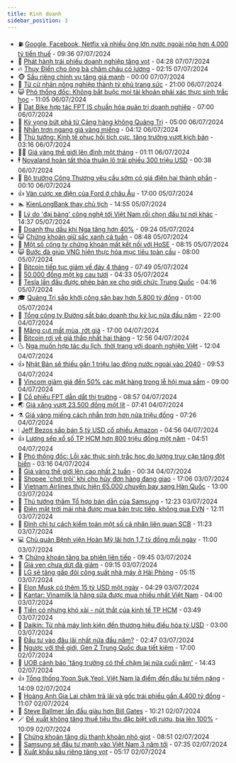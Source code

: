 ```yaml
---
title: Kinh doanh
sidebar_position: 3
---
```


<!-- vnexpress-kinh-doanh:START -->
- ⛽️ [Google, Facebook, Netfix và nhiều ông lớn nước ngoài nộp hơn 4.000 tỷ tiền thuế](https://vnexpress.net/google-facebook-netfix-va-nhieu-ong-lon-nuoc-ngoai-nop-hon-4-000-ty-tien-thue-4767124.html) - 09:36 07/07/2024
- 🐲 [Phát hành trái phiếu doanh nghiệp tăng vọt](https://vnexpress.net/phat-hanh-trai-phieu-doanh-nghiep-tang-vot-4767065.html) - 04:28 07/07/2024
- 🔥 [Thụy Điển cho ông bà chăm cháu có lương](https://vnexpress.net/thuy-dien-cho-ong-ba-cham-chau-co-luong-4766994.html) - 02:15 07/07/2024
- 🐵 [Sầu riêng chính vụ tăng giá mạnh](https://vnexpress.net/sau-rieng-chinh-vu-tang-gia-manh-4766600.html) - 00:00 07/07/2024
- 🦅 [Từ cử nhân nông nghiệp thành tỷ phú trang sức](https://vnexpress.net/tu-cu-nhan-nong-nghiep-thanh-ty-phu-trang-suc-4766560.html) - 21:00 06/07/2024
- 😺 [Phó thống đốc: Không bắt buộc mọi tài khoản phải xác thực sinh trắc học](https://vnexpress.net/pho-thong-doc-khong-bat-buoc-moi-tai-khoan-phai-xac-thuc-sinh-trac-hoc-4766917.html) - 11:05 06/07/2024
- 🤩 [Dat Bike hợp tác FPT IS chuẩn hóa quản trị doanh nghiệp](https://vnexpress.net/dat-bike-hop-tac-fpt-is-chuan-hoa-quan-tri-doanh-nghiep-4766839.html) - 07:00 06/07/2024
- 🌮 [Kỳ vọng bứt phá từ Cảng hàng không Quảng Trị](https://vnexpress.net/ky-vong-but-pha-tu-cang-hang-khong-quang-tri-4766382.html) - 05:00 06/07/2024
- 🧰 [Nhẫn trơn ngang giá vàng miếng](https://vnexpress.net/nhan-tron-ngang-gia-vang-mieng-4766850.html) - 04:12 06/07/2024
- 🤔 [Thủ tướng: Kinh tế phục hồi tích cực, tăng trưởng vượt kịch bản](https://vnexpress.net/thu-tuong-kinh-te-phuc-hoi-tich-cuc-tang-truong-vuot-kich-ban-4766820.html) - 03:16 06/07/2024
- 🧑‍💻 [Giá vàng thế giới lên đỉnh một tháng](https://vnexpress.net/gia-vang-the-gioi-len-dinh-mot-thang-4766771.html) - 01:11 06/07/2024
- 🕴 [Novaland hoàn tất thỏa thuận lô trái phiếu 300 triệu USD](https://vnexpress.net/novaland-hoan-tat-thoa-thuan-lo-trai-phieu-300-trieu-usd-4766722.html) - 00:38 06/07/2024
- 🦩 [Bộ trưởng Công Thương yêu cầu sớm có giá điện hai thành phần](https://vnexpress.net/bo-truong-cong-thuong-yeu-cau-som-co-gia-dien-hai-thanh-phan-4766724.html) - 00:10 06/07/2024
- 👍 [Ván cược xe điện của Ford ở châu Âu](https://vnexpress.net/van-cuoc-xe-dien-cua-ford-o-chau-au-4766262.html) - 17:00 05/07/2024
- 🏊 [KienLongBank thay chủ tịch](https://vnexpress.net/kienlongbank-thay-chu-tich-4766713.html) - 14:55 05/07/2024
- 🤡 [Lý do &#39;đại bàng&#39; công nghệ tới Việt Nam rồi chọn đầu tư nơi khác](https://vnexpress.net/ly-do-dai-bang-cong-nghe-toi-viet-nam-roi-chon-dau-tu-noi-khac-4766684.html) - 14:37 05/07/2024
- 👀 [Doanh thu dầu khí Nga tăng hơn 40%](https://vnexpress.net/doanh-thu-dau-khi-nga-tang-hon-40-4766631.html) - 09:24 05/07/2024
- 😺 [Chứng khoán giữ sắc xanh cả tuần](https://vnexpress.net/chung-khoan-hom-nay-5-7-vn-index-giu-sac-xanh-ca-tuan-4766603.html) - 08:48 05/07/2024
- 🦣 [Một số công ty chứng khoán mất kết nối với HoSE](https://vnexpress.net/mot-so-cong-ty-chung-khoan-mat-ket-noi-voi-hose-4766582.html) - 08:15 05/07/2024
- 😺 [Bước đà giúp VNG hiện thực hóa mục tiêu toàn cầu](https://vnexpress.net/buoc-da-giup-vng-hien-thuc-hoa-muc-tieu-toan-cau-4766583.html) - 08:00 05/07/2024
- 💼 [Bitcoin tiếp tục giảm về đáy 4 tháng](https://vnexpress.net/gia-bitcoin-hom-nay-5-7-tiep-tuc-giam-ve-day-4-thang-4766562.html) - 07:49 05/07/2024
- 🤗 [50.000 đồng một kg cau tươi](https://vnexpress.net/50-000-dong-mot-kg-cau-tuoi-4766237.html) - 04:33 05/07/2024
- 👀 [Tesla lần đầu được phép bán xe cho giới chức Trung Quốc](https://vnexpress.net/tesla-lan-dau-duoc-phep-ban-xe-cho-gioi-chuc-trung-quoc-4766386.html) - 04:16 05/07/2024
- 🎓 [Quảng Trị sắp khởi công sân bay hơn 5.800 tỷ đồng](https://vnexpress.net/quang-tri-sap-khoi-cong-san-bay-hon-5-800-ty-dong-4766243.html) - 01:00 05/07/2024
- 🗽 [Tổng công ty Đường sắt báo doanh thu kỷ lục nửa đầu năm](https://vnexpress.net/tong-cong-ty-duong-sat-bao-doanh-thu-ky-luc-nua-dau-nam-4766301.html) - 22:00 04/07/2024
- 🚀 [Măng cụt mất mùa, rớt giá](https://vnexpress.net/mang-cut-mat-mua-rot-gia-4766188.html) - 17:00 04/07/2024
- 🤗 [Bitcoin rơi về giá thấp nhất hai tháng](https://vnexpress.net/bitcoin-roi-ve-gia-thap-nhat-hai-thang-4766272.html) - 12:56 04/07/2024
- 🌜 [Nga muốn hợp tác du lịch, thời trang với doanh nghiệp Việt](https://vnexpress.net/nga-muon-hop-tac-du-lich-thoi-trang-voi-doanh-nghiep-viet-4766128.html) - 12:04 04/07/2024
- 👍 [Nhật Bản sẽ thiếu gần 1 triệu lao động nước ngoài vào 2040](https://vnexpress.net/nhat-ban-se-thieu-gan-1-trieu-lao-dong-nuoc-ngoai-vao-2040-4766114.html) - 09:53 04/07/2024
- 🤖 [Vincom giảm giá đến 50% các mặt hàng trong lễ hội mua sắm](https://vnexpress.net/vincom-giam-gia-den-50-cac-mat-hang-trong-le-hoi-mua-sam-4766150.html) - 09:00 04/07/2024
- 🫣 [Cổ phiếu FPT dẫn dắt thị trường](https://vnexpress.net/chung-khoan-hom-nay-4-7-co-phieu-fpt-dan-dat-thi-truong-4766156.html) - 08:57 04/07/2024
- 🌏 [Giá xăng vượt 23.500 đồng một lít](https://vnexpress.net/gia-xang-moi-nhat-hom-nay-4-7-4766094.html) - 07:41 04/07/2024
- ⚗️ [Giá vàng miếng cách nhẫn trơn hơn nửa triệu đồng](https://vnexpress.net/gia-vang-moi-nhat-hom-nay-4-7-4766102.html) - 07:26 04/07/2024
- 🕯 [Jeff Bezos sắp bán 5 tỷ USD cổ phiếu Amazon](https://vnexpress.net/jeff-bezos-sap-ban-5-ty-usd-co-phieu-amazon-4766039.html) - 04:56 04/07/2024
- 👍 [Lương sếp xổ số TP HCM hơn 800 triệu đồng một năm](https://vnexpress.net/luong-sep-xo-so-tp-hcm-hon-800-trieu-dong-mot-nam-4766019.html) - 04:51 04/07/2024
- 🤠 [Phó thống đốc: Lỗi xác thực sinh trắc học do lượng truy cập tăng đột biến](https://vnexpress.net/pho-thong-doc-loi-xac-thuc-sinh-trac-hoc-do-luong-truy-cap-tang-dot-bien-4765985.html) - 03:16 04/07/2024
- 🌊 [Giá vàng thế giới lên cao nhất 2 tuần](https://vnexpress.net/gia-vang-the-gioi-len-cao-nhat-2-tuan-4765912.html) - 00:34 04/07/2024
- 🌈 [Shopee &#39;chơi trội&#39; khi cho hủy đơn hàng đang giao](https://vnexpress.net/shopee-choi-troi-khi-cho-huy-don-hang-dang-giao-4765729.html) - 17:06 03/07/2024
- 🥳 [Vietnam Airlines thực hiện 65.000 chuyến bay sang Hàn Quốc](https://vnexpress.net/vietnam-airlines-thuc-hien-65-000-chuyen-bay-sang-han-quoc-4765821.html) - 13:00 03/07/2024
- 🐻 [Thủ tướng thăm Tổ hợp bán dẫn của Samsung](https://vnexpress.net/thu-tuong-tham-to-hop-ban-dan-cua-samsung-4765836.html) - 12:23 03/07/2024
- 💫 [Điện mặt trời mái nhà được mua bán trực tiếp, không qua EVN](https://vnexpress.net/dien-mat-troi-mai-nha-duoc-mua-ban-truc-tiep-khong-qua-evn-4765844.html) - 12:11 03/07/2024
- 🤩 [Đình chỉ tư cách kiểm toán một số cá nhân liên quan SCB](https://vnexpress.net/ky-luat-kiem-toan-vien-deloitte-lien-quan-toi-scb-4765819.html) - 11:23 03/07/2024
- 💻 [Chủ quản Bệnh viện Hoàn Mỹ lãi hơn 1,7 tỷ đồng mỗi ngày](https://vnexpress.net/benh-vien-hoan-my-lai-lon-nam-2023-4765719.html) - 11:00 03/07/2024
- ⚗️ [Chứng khoán tăng ba phiên liên tiếp](https://vnexpress.net/chung-khoan-hom-nay-3-7-tang-ba-phien-lien-tiep-4765789.html) - 09:45 03/07/2024
- 🌈 [Giá yen chưa dứt đà giảm](https://vnexpress.net/gia-yen-chua-dut-da-giam-4765704.html) - 09:15 03/07/2024
- 🌝 [LG sẽ tăng gấp đôi công suất nhà máy ở Hải Phòng](https://vnexpress.net/lg-se-tang-gap-doi-cong-suat-nha-may-o-hai-phong-4765631.html) - 05:15 03/07/2024
- 🥸 [Elon Musk có thêm 15 tỷ USD một ngày](https://vnexpress.net/elon-musk-co-them-15-ty-usd-mot-ngay-4765537.html) - 04:29 03/07/2024
- 🦆 [Kantar: Vinamilk là hãng sữa được mua nhiều nhất Việt Nam](https://vnexpress.net/kantar-vinamilk-la-hang-sua-duoc-mua-nhieu-nhat-viet-nam-4765554.html) - 04:00 03/07/2024
- 🌋 [Tiền có nhưng khó xài - nút thắt của kinh tế TP HCM](https://vnexpress.net/tien-co-nhung-kho-xai-nut-that-cua-kinh-te-tp-hcm-4765179.html) - 03:49 03/07/2024
- 🦍 [Daikin: Từ nhà máy linh kiện đến thương hiệu điều hòa tỷ USD](https://vnexpress.net/daikin-tu-nha-may-linh-kien-den-thuong-hieu-dieu-hoa-ty-usd-4749155.html) - 03:00 03/07/2024
- 🤔 [Đầu tư vào đâu lãi nhất nửa đầu năm?](https://vnexpress.net/kenh-dau-tu-nao-tot-nhat-nua-dau-nam-2024-4765416.html) - 02:47 03/07/2024
- 🧰 [Ngược với thế giới, Gen Z Trung Quốc đua tiết kiệm](https://vnexpress.net/nguoc-voi-the-gioi-gen-z-trung-quoc-dua-tiet-kiem-4765113.html) - 17:00 02/07/2024
- 🌝 [UOB cảnh báo &#39;tăng trưởng có thể chậm lại nửa cuối năm&#39;](https://vnexpress.net/uob-canh-bao-tang-truong-co-the-cham-lai-nua-cuoi-nam-4765391.html) - 14:43 02/07/2024
- 👍 [Tổng thống Yoon Suk Yeol: Việt Nam là điểm đến đầu tư tiềm năng](https://vnexpress.net/tong-thong-yoon-suk-yeol-viet-nam-la-diem-den-dau-tu-tiem-nang-4765397.html) - 14:09 02/07/2024
- 🗽 [Hoàng Anh Gia Lai chậm trả lãi và gốc trái phiếu gần 4.400 tỷ đồng](https://vnexpress.net/hoang-anh-gia-lai-cham-tra-lai-va-goc-trai-phieu-gan-4-400-ty-dong-4765294.html) - 11:07 02/07/2024
- 🐎 [Steve Ballmer lần đầu giàu hơn Bill Gates](https://vnexpress.net/steve-ballmer-lan-dau-giau-hon-bill-gates-4765306.html) - 10:21 02/07/2024
- 🪄 [Đề xuất không tăng thuế tiêu thụ đặc biệt với rượu, bia lên 100%](https://vnexpress.net/de-xuat-khong-tang-thue-tieu-thu-dac-biet-voi-ruou-bia-len-100-4765332.html) - 10:09 02/07/2024
- 🎊 [Chứng khoán tăng dù thanh khoản nhỏ giọt](https://vnexpress.net/chung-khoan-hom-nay-2-7-vn-index-tang-du-thanh-khoan-nho-giot-4765295.html) - 08:51 02/07/2024
- 🗽 [Samsung sẽ đầu tư mạnh vào Việt Nam 3 năm tới](https://vnexpress.net/samsung-se-dau-tu-manh-vao-viet-nam-3-nam-toi-4765216.html) - 07:35 02/07/2024
- 🦩 [Xuất khẩu sầu riêng tăng vọt](https://vnexpress.net/xuat-khau-sau-rieng-tang-vot-4765187.html) - 05:17 02/07/2024<!-- vnexpress-kinh-doanh:END -->
